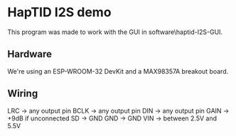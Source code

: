 # HapTID I2S demo

This program was made to work with the GUI in software\haptid-I2S-GUI.

## Hardware

We're using an ESP-WROOM-32 DevKit and a MAX98357A breakout board.

## Wiring

LRC -> any output pin
BCLK -> any output pin
DIN -> any output pin
GAIN -> +9dB if unconnected
SD -> GND
GND -> GND
VIN -> between 2.5V and 5.5V